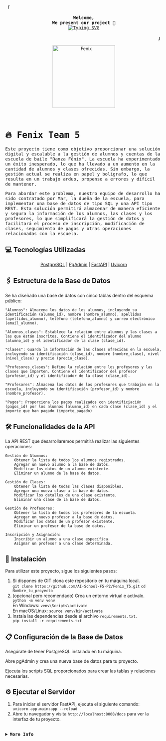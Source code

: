 <!-- Fenix -->
<div align="justify">

<!-- Profile -->
<p align="left"><strong><samp>「</samp></strong></p>
  <p align="center">
    <samp>
      <b>
        Welcome,
      <br>
        We present our project
      </b>🚀
      <br>
      <a href="https://git.io/typing-svg"><img src="https://readme-typing-svg.demolab.com?font=Fira+Code&pause=1000&width=435&lines=Fenix+starting+project..." alt="Typing SVG" /></a>
      <br>
    </samp>

<p align="right"><strong><samp>」</samp></strong></p>

<p align="center">
  <img src="https://github.com/AI-School-F5-P2/Fenix_T5/assets/131301013/a9709c2c-f254-4b5f-9b75-1e38be8e34f6" alt="Fenix" width="200" />
</p>
<br>

</div>

<body>
<samp>
  <h1>🔥 Fenix Team 5</h1>
  <p>Este proyecto tiene como objetivo proporcionar una solución digital y escalable a la gestión de alumnos y cuentas de la escuela de baile "Danza Fénix". La escuela ha experimentado un éxito inesperado, lo que ha llevado a un aumento en la cantidad de alumnos y clases ofrecidas. Sin embargo, la gestión actual se realiza en papel y bolígrafo, lo que resulta en un trabajo arduo, propenso a errores y difícil de mantener.

Para abordar este problema, nuestro equipo de desarrollo ha sido contratado por Mar, la dueña de la escuela, para implementar una base de datos de tipo SQL y una API tipo REST. Esta solución permitirá almacenar de manera eficiente y segura la información de los alumnos, las clases y los profesores, lo que simplificará la gestión de datos y facilitará el proceso de inscripción, modificación de clases, seguimiento de pagos y otras operaciones relacionadas con la escuela.</p>
</samp>

  <h2>💻 Tecnologías Utilizadas</h2>
<!-- Títulos con enlaces -->
<p align="center">
  <a href="https://www.postgresql.org/">PostgreSQL</a> |
  <a href="https://www.pgadmin.org/">PgAdmin</a> |
  <a href="https://fastapi.tiangolo.com/">FastAPI</a> |
  <a href="https://www.uvicorn.org/">Uvicorn</a>
</p>

  <h2>🖇️ Estructura de la Base de Datos</h2>

  Se ha diseñado una base de datos con cinco tablas dentro del esquema público:

    "Alumnos": Almacena los datos de los alumnos, incluyendo su identificación (alumno_id), nombre (nombre_alumno), apellidos (apellidos_alumno), teléfono (telefono_alumno) y correo electrónico (email_alumno).
    
    "Alumnos_clases": Establece la relación entre alumnos y las clases a las que están inscritos. Contiene el identificador del alumno (alumno_id) y el identificador de la clase (clase_id).

    "Clases": Guarda la información de las clases ofrecidas en la escuela, incluyendo su identificación (clase_id), nombre (nombre_clase), nivel (nivel_clase) y precio (precio_clase).

    "Profesores_clases": Define la relación entre los profesores y las clases que imparten. Contiene el identificador del profesor (profesor_id) y el identificador de la clase (clase_id).

    "Profesores": Almacena los datos de los profesores que trabajan en la escuela, incluyendo su identificación (profesor_id) y nombre (nombre_profesor).

    "Pagos": Proporciona los pagos realizados con identificiación (pagos_id) por los alumnos (alumno_id) en cada clase (clase_id) y el importe que han pagado (importe_pagado)

  <h2>🛠️ Funcionalidades de la API</h2>

  La API REST que desarrollaremos permitirá realizar las siguientes operaciones:

    Gestión de Alumnos:
        Obtener la lista de todos los alumnos registrados.
        Agregar un nuevo alumno a la base de datos.
        Modificar los datos de un alumno existente.
        Eliminar un alumno de la base de datos.

    Gestión de Clases:
        Obtener la lista de todas las clases disponibles.
        Agregar una nueva clase a la base de datos.
        Modificar los detalles de una clase existente.
        Eliminar una clase de la base de datos.

    Gestión de Profesores:
        Obtener la lista de todos los profesores de la escuela.
        Agregar un nuevo profesor a la base de datos.
        Modificar los datos de un profesor existente.
        Eliminar un profesor de la base de datos.

    Inscripción y Asignación:
        Inscribir un alumno a una clase específica.
        Asignar un profesor a una clase determinada.

  <h2>🔧 Instalación</h2>
  <p>Para utilizar este proyecto, sigue los siguientes pasos:</p>
  <ol>
    <li>Si dispones de GIT clona este repositorio en tu máquina local.</li>
    <code>git clone https://github.com/AI-School-F5-P2/Fenix_T5.git</code> <code>cd Nombre_tu_proyecto</code><br>
    <li>(opcional pero recomendado) Crea un entorno virtual e actívalo.</li>
    <code>python -m venv venv</code><br>
    En Windows: <code>venv\Scripts\activate</code><br>
    En macOS/Linux: <code>source venv/bin/activate</code>
    <li>Instala las dependencias desde el archivo <code>requirements.txt</code>.</li>
    <code>pip install -r requirements.txt</code><br>
  </ol>

  <h2>📋 Configuración de la Base de Datos</h2>
  <p>Asegúrate de tener PostgreSQL instalado en tu máquina.</p>
  <p>Abre pgAdmin y crea una nueva base de datos para tu proyecto.</p>
  <p>Ejecuta los scripts SQL proporcionados para crear las tablas y relaciones necesarias.</p>

  <h2>⚙️ Ejecutar el Servidor</h2>
  <ol>
    <li>Para iniciar el servidor FastAPI, ejecuta el siguiente comando:</li>
    <code>uvicorn app.main:app --reload</code>
    <li>Abre tu navegador y visita <code>http://localhost:8000/docs</code> para ver la interfaz de tu proyecto.</li>
  </ol>

<br>
<details>
<summary><samp><b>More Info</b></samp></summary>

<h2></h2><br>

  <h2>💡 Contribuciones</h2>
  <p>Las contribuciones son bienvenidas. Si encuentras algún error o tienes mejoras, por favor, abre un issue o envía un pull request.</p>
  <p>Los actuales contribuidores de este proyecto son:</p>

<!-- Lista de contribuidores con iconos y enlaces -->
- [<img src="https://github.com/sgomezp.png" width="50" alt="Sandra Gomez"> Sandra Gómez](https://github.com/sgomezp)
- [<img src="https://github.com/Victoria-moraleda.png" width="50" alt="Victoria Moraleda"> Victoria Moraleda](https://github.com/Victoria-moraleda)
- [<img src="https://github.com/GabrielArjona.png" width="50" alt="Gabriel Arjona"> Gabriel Arjona](https://github.com/GabrielArjona)
- [<img src="https://github.com/migue29.png" width="50" alt="Miguel Mendoza"> Miguel Mendoza](https://github.com/migue29)
- [<img src="https://github.com/BlanckSpeed.png" width="50" alt="Rodrigo Lendinez"> Rodrigo Lendinez](https://github.com/BlanckSpeed)

  
  <h2>📄 Licencia</h2>
  <p>Este proyecto está bajo la Licencia MIT - consulta el archivo <code>LICENSE</code> para más detalles.</p>
  <a href="#license"><img src="https://img.shields.io/github/license/sourcerer-io/hall-of-fame.svg?colorB=ff0000"></a>
</body>
